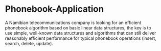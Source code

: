 # Phonebook-Application
A Namibian telecommunications company is looking for an efficient phonebook algorithm based on basic linear data structures, the key is to use simple, well-known data structures and  algorithms that can still deliver reasonably efficient performance for typical phonebook operations (insert,  search, delete, update).
